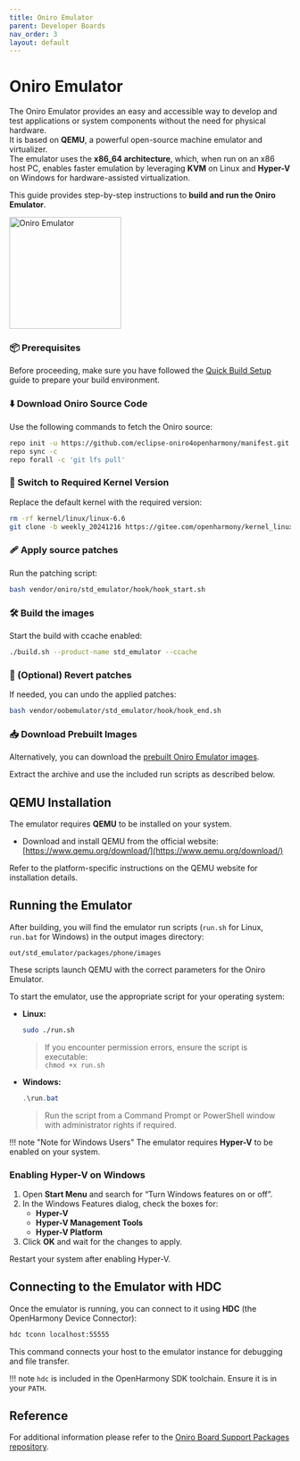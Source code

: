 ```yaml
---
title: Oniro Emulator
parent: Developer Boards
nav_order: 3
layout: default
---
```


# Oniro Emulator

The Oniro Emulator provides an easy and accessible way to develop and test applications or system components without the need for physical hardware.  
It is based on **QEMU**, a powerful open-source machine emulator and virtualizer.  
The emulator uses the **x86_64 architecture**, which, when run on an x86 host PC, enables faster emulation by leveraging **KVM** on Linux and **Hyper-V** on Windows for hardware-assisted virtualization.

This guide provides step-by-step instructions to **build and run the Oniro Emulator**.

<img src="../images/oniro_qemu.gif" alt="Oniro Emulator" width="200"/>

### 📦 Prerequisites

Before proceeding, make sure you have followed the [Quick Build Setup](../building-oniro.md) guide to prepare your build environment.

### ⬇️ Download Oniro Source Code

Use the following commands to fetch the Oniro source:

```bash
repo init -u https://github.com/eclipse-oniro4openharmony/manifest.git -b OpenHarmony-5.0.2-Release -m oniro.xml --no-repo-verify
repo sync -c
repo forall -c 'git lfs pull'
```

### 🧰 Switch to Required Kernel Version

Replace the default kernel with the required version:

```bash
rm -rf kernel/linux/linux-6.6
git clone -b weekly_20241216 https://gitee.com/openharmony/kernel_linux_6.6.git kernel/linux/linux-6.6 --depth=1
```

### 🩹 Apply source patches

Run the patching script:

```bash
bash vendor/oniro/std_emulator/hook/hook_start.sh
```

### 🛠️ Build the images

Start the build with ccache enabled:

```bash
./build.sh --product-name std_emulator --ccache
```

### 🔄 (Optional) Revert patches

If needed, you can undo the applied patches:

```bash
bash vendor/oobemulator/std_emulator/hook/hook_end.sh
```

### 📥 Download Prebuilt Images

Alternatively, you can download the [prebuilt Oniro Emulator images](https://github.com/eclipse-oniro4openharmony/device_board_oniro/releases/latest/download/oniro_emulator.zip). 

Extract the archive and use the included run scripts as described below.

## QEMU Installation

The emulator requires **QEMU** to be installed on your system.

- Download and install QEMU from the official website:  
  [https://www.qemu.org/download/](https://www.qemu.org/download/)

Refer to the platform-specific instructions on the QEMU website for installation details.

## Running the Emulator

After building, you will find the emulator run scripts (`run.sh` for Linux, `run.bat` for Windows) in the output images directory:

```
out/std_emulator/packages/phone/images
```

These scripts launch QEMU with the correct parameters for the Oniro Emulator.

To start the emulator, use the appropriate script for your operating system:

- **Linux:**  
  ```bash
  sudo ./run.sh
  ```
  > If you encounter permission errors, ensure the script is executable:  
  > `chmod +x run.sh`

- **Windows:**  
  ```powershell
  .\run.bat
  ```
  > Run the script from a Command Prompt or PowerShell window with administrator rights if required.

!!! note "Note for Windows Users"
    The emulator requires **Hyper-V** to be enabled on your system.

### Enabling Hyper-V on Windows

1. Open **Start Menu** and search for “Turn Windows features on or off”.
2. In the Windows Features dialog, check the boxes for:
   - **Hyper-V**
   - **Hyper-V Management Tools**
   - **Hyper-V Platform**
3. Click **OK** and wait for the changes to apply.

Restart your system after enabling Hyper-V.

## Connecting to the Emulator with HDC

Once the emulator is running, you can connect to it using **HDC** (the OpenHarmony Device Connector):

```bash
hdc tconn localhost:55555
```

This command connects your host to the emulator instance for debugging and file transfer.

!!! note
    `hdc` is included in the OpenHarmony SDK toolchain. Ensure it is in your `PATH`.

## Reference

For additional information please refer to the [Oniro Board Support Packages repository](https://github.com/eclipse-oniro4openharmony/device_board_oniro).
